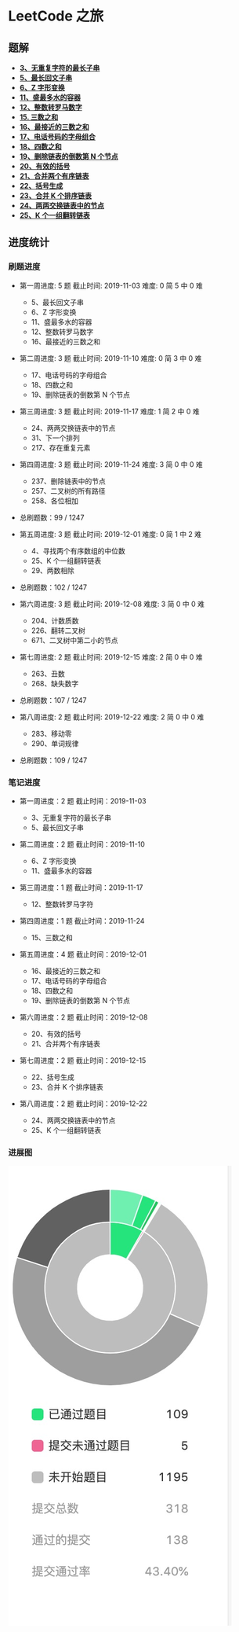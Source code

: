 # LeetCode 之旅

## 题解

- [**3、无重复字符的最长子串**](https://github.com/hubvue/algorithms/issues/32)
- [**5、最长回文子串**](https://github.com/hubvue/algorithms/issues/33)
- [**6、Z 字形变换**](https://github.com/hubvue/algorithms/issues/34)
- [**11、盛最多水的容器**](https://github.com/hubvue/algorithms/issues/35)
- [**12、整数转罗马数字**](https://github.com/hubvue/algorithms/issues/36)
- [**15. 三数之和**](https://github.com/hubvue/algorithms/issues/37)
- [**16、最接近的三数之和**](https://github.com/hubvue/algorithms/issues/38)
- [**17、电话号码的字母组合**](https://github.com/hubvue/algorithms/issues/39)
- [**18、四数之和**](https://github.com/hubvue/algorithms/issues/40)
- [**19、删除链表的倒数第 N 个节点**](https://github.com/hubvue/algorithms/issues/41)
- [**20、有效的括号**](https://github.com/hubvue/algorithms/issues/42)
- [**21、合并两个有序链表**](https://github.com/hubvue/algorithms/issues/43)
- [**22、括号生成**](https://github.com/hubvue/algorithms/issues/44)
- [**23、合并 K 个排序链表**](https://github.com/hubvue/algorithms/issues/45)
- [**24、两两交换链表中的节点**](https://github.com/hubvue/algorithms/issues/46)
- [**25、K 个一组翻转链表**](https://github.com/hubvue/algorithms/issues/47)

## 进度统计

### 刷题进度

- 第一周进度: 5 题 截止时间: 2019-11-03 难度: 0 简 5 中 0 难

  - 5、最长回文子串
  - 6、Z 字形变换
  - 11、盛最多水的容器
  - 12、整数转罗马数字
  - 16、最接近的三数之和

- 第二周进度: 3 题 截止时间: 2019-11-10 难度: 0 简 3 中 0 难

  - 17、电话号码的字母组合
  - 18、四数之和
  - 19、删除链表的倒数第 N 个节点

- 第三周进度: 3 题 截止时间: 2019-11-17 难度: 1 简 2 中 0 难

  - 24、两两交换链表中的节点
  - 31、下一个排列
  - 217、存在重复元素

- 第四周进度: 3 题 截止时间: 2019-11-24 难度: 3 简 0 中 0 难

  - 237、删除链表中的节点
  - 257、二叉树的所有路径
  - 258、各位相加

* 总刷题数：99 / 1247

- 第五周进度: 3 题 截止时间: 2019-12-01 难度: 0 简 1 中 2 难

  - 4、寻找两个有序数组的中位数
  - 25、K 个一组翻转链表
  - 29、两数相除

* 总刷题数：102 / 1247

- 第六周进度: 3 题 截止时间: 2019-12-08 难度: 3 简 0 中 0 难

  - 204、计数质数
  - 226、翻转二叉树
  - 671、二叉树中第二小的节点

- 第七周进度: 2 题 截止时间: 2019-12-15 难度: 2 简 0 中 0 难

  - 263、丑数
  - 268、缺失数字

* 总刷题数：107 / 1247

- 第八周进度: 2 题 截止时间: 2019-12-22 难度: 2 简 0 中 0 难

  - 283、移动零
  - 290、单词规律

* 总刷题数：109 / 1247

### 笔记进度

- 第一周进度：2 题 截止时间：2019-11-03

  - 3、无重复字符的最长子串
  - 5、最长回文子串

- 第二周进度：2 题 截止时间：2019-11-10

  - 6、Z 字形变换
  - 11、盛最多水的容器

- 第三周进度：1 题 截止时间：2019-11-17

  - 12、整数转罗马字符

- 第四周进度：1 题 截止时间：2019-11-24

  - 15、三数之和

- 第五周进度：4 题 截止时间：2019-12-01

  - 16、最接近的三数之和
  - 17、电话号码的字母组合
  - 18、四数之和
  - 19、删除链表的倒数第 N 个节点

- 第六周进度：2 题 截止时间：2019-12-08

  - 20、有效的括号
  - 21、合并两个有序链表

- 第七周进度：2 题 截止时间：2019-12-15

  - 22、括号生成
  - 23、合并 K 个排序链表

- 第八周进度：2 题 截止时间：2019-12-22

  - 24、两两交换链表中的节点
  - 25、K 个一组翻转链表

### 进展图

![](./2019-12-22.jpg)
